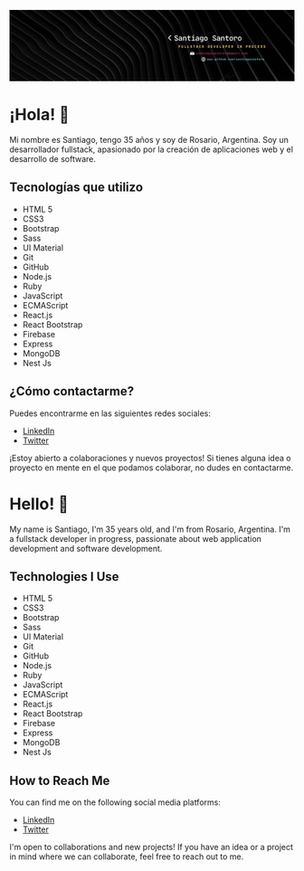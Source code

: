 <!-- Banner -->
<p align="center">
  <img src="https://github.com/SantiagoSantoro/SantiagoSantoro/blob/main/SantiagoSantoro.png" alt="Santiago Santoro - Desarrollador Fullstack">
</p>

<!-- Información personal -->
# ¡Hola! 👋

Mi nombre es Santiago, tengo 35 años y soy de Rosario, Argentina. Soy un desarrollador fullstack, apasionado por la creación de aplicaciones web y el desarrollo de software.

<!-- Tecnologías -->
## Tecnologías que utilizo

- HTML 5
- CSS3
- Bootstrap
- Sass
- UI Material
- Git
- GitHub
- Node.js
- Ruby
- JavaScript
- ECMAScript
- React.js
- React Bootstrap
- Firebase
- Express
- MongoDB
- Nest Js

<!-- Contacto -->
## ¿Cómo contactarme?

Puedes encontrarme en las siguientes redes sociales:
- [LinkedIn](https://www.linkedin.com/in/santiago-santoro/)
- [Twitter](https://twitter.com/Santiumf)

¡Estoy abierto a colaboraciones y nuevos proyectos! Si tienes alguna idea o proyecto en mente en el que podamos colaborar, no dudes en contactarme.


<!-- Personal Information -->
# Hello! 👋

My name is Santiago, I'm 35 years old, and I'm from Rosario, Argentina. I'm a fullstack developer in progress, passionate about web application development and software development.

<!-- Technologies -->
## Technologies I Use

- HTML 5
- CSS3
- Bootstrap
- Sass
- UI Material
- Git
- GitHub
- Node.js
- Ruby
- JavaScript
- ECMAScript
- React.js
- React Bootstrap
- Firebase
- Express
- MongoDB
- Nest Js

<!-- Contact -->
## How to Reach Me

You can find me on the following social media platforms:
- [LinkedIn](https://www.linkedin.com/in/santiago-santoro/)
- [Twitter](https://twitter.com/Santiumf)

I'm open to collaborations and new projects! If you have an idea or a project in mind where we can collaborate, feel free to reach out to me.

